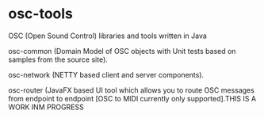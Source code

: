 osc-tools
=========

OSC (Open Sound Control) libraries and tools written in Java

osc-common (Domain Model of OSC objects with Unit tests based on samples from the source site).

osc-network (NETTY based client and server components).

osc-router (JavaFX based UI tool which allows you to route OSC messages from endpoint to endpoint [OSC to MIDI currently only supported].THIS IS A WORK INM PROGRESS
